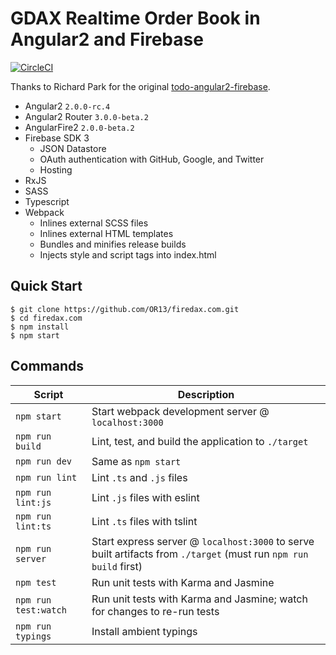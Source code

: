 

# GDAX Realtime Order Book in Angular2 and Firebase

[![CircleCI](https://circleci.com/gh/OR13/firedax.com.svg?style=shield&circle-token=a4772b0f3e0a6eff62abbda8e416cdca7a974552)](https://circleci.com/gh/OR13/firedax.com)

Thanks to Richard Park for the original [todo-angular2-firebase](https://github.com/r-park/todo-angular2-firebase).

- Angular2 `2.0.0-rc.4`
- Angular2 Router `3.0.0-beta.2`
- AngularFire2 `2.0.0-beta.2`
- Firebase SDK 3
  - JSON Datastore
  - OAuth authentication with GitHub, Google, and Twitter
  - Hosting
- RxJS
- SASS
- Typescript
- Webpack
  - Inlines external SCSS files
  - Inlines external HTML templates
  - Bundles and minifies release builds
  - Injects style and script tags into index.html

Quick Start
-----------

```shell
$ git clone https://github.com/OR13/firedax.com.git
$ cd firedax.com
$ npm install
$ npm start
```

Commands
--------

|Script|Description|
|---|---|
|`npm start`|Start webpack development server @ `localhost:3000`|
|`npm run build`|Lint, test, and build the application to `./target`|
|`npm run dev`|Same as `npm start`|
|`npm run lint`|Lint `.ts` and `.js` files|
|`npm run lint:js`|Lint `.js` files with eslint|
|`npm run lint:ts`|Lint `.ts` files with tslint|
|`npm run server`|Start express server @ `localhost:3000` to serve built artifacts from `./target` (must run `npm run build` first)|
|`npm test`|Run unit tests with Karma and Jasmine|
|`npm run test:watch`|Run unit tests with Karma and Jasmine; watch for changes to re-run tests|
|`npm run typings`|Install ambient typings|
